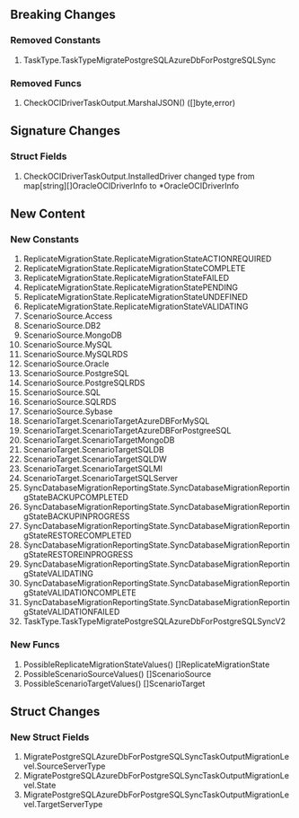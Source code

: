 ## Breaking Changes

### Removed Constants

1. TaskType.TaskTypeMigratePostgreSQLAzureDbForPostgreSQLSync

### Removed Funcs

1. CheckOCIDriverTaskOutput.MarshalJSON() ([]byte,error)

## Signature Changes

### Struct Fields

1. CheckOCIDriverTaskOutput.InstalledDriver changed type from map[string][]OracleOCIDriverInfo to *OracleOCIDriverInfo

## New Content

### New Constants

1. ReplicateMigrationState.ReplicateMigrationStateACTIONREQUIRED
1. ReplicateMigrationState.ReplicateMigrationStateCOMPLETE
1. ReplicateMigrationState.ReplicateMigrationStateFAILED
1. ReplicateMigrationState.ReplicateMigrationStatePENDING
1. ReplicateMigrationState.ReplicateMigrationStateUNDEFINED
1. ReplicateMigrationState.ReplicateMigrationStateVALIDATING
1. ScenarioSource.Access
1. ScenarioSource.DB2
1. ScenarioSource.MongoDB
1. ScenarioSource.MySQL
1. ScenarioSource.MySQLRDS
1. ScenarioSource.Oracle
1. ScenarioSource.PostgreSQL
1. ScenarioSource.PostgreSQLRDS
1. ScenarioSource.SQL
1. ScenarioSource.SQLRDS
1. ScenarioSource.Sybase
1. ScenarioTarget.ScenarioTargetAzureDBForMySQL
1. ScenarioTarget.ScenarioTargetAzureDBForPostgreeSQL
1. ScenarioTarget.ScenarioTargetMongoDB
1. ScenarioTarget.ScenarioTargetSQLDB
1. ScenarioTarget.ScenarioTargetSQLDW
1. ScenarioTarget.ScenarioTargetSQLMI
1. ScenarioTarget.ScenarioTargetSQLServer
1. SyncDatabaseMigrationReportingState.SyncDatabaseMigrationReportingStateBACKUPCOMPLETED
1. SyncDatabaseMigrationReportingState.SyncDatabaseMigrationReportingStateBACKUPINPROGRESS
1. SyncDatabaseMigrationReportingState.SyncDatabaseMigrationReportingStateRESTORECOMPLETED
1. SyncDatabaseMigrationReportingState.SyncDatabaseMigrationReportingStateRESTOREINPROGRESS
1. SyncDatabaseMigrationReportingState.SyncDatabaseMigrationReportingStateVALIDATING
1. SyncDatabaseMigrationReportingState.SyncDatabaseMigrationReportingStateVALIDATIONCOMPLETE
1. SyncDatabaseMigrationReportingState.SyncDatabaseMigrationReportingStateVALIDATIONFAILED
1. TaskType.TaskTypeMigratePostgreSQLAzureDbForPostgreSQLSyncV2

### New Funcs

1. PossibleReplicateMigrationStateValues() []ReplicateMigrationState
1. PossibleScenarioSourceValues() []ScenarioSource
1. PossibleScenarioTargetValues() []ScenarioTarget

## Struct Changes

### New Struct Fields

1. MigratePostgreSQLAzureDbForPostgreSQLSyncTaskOutputMigrationLevel.SourceServerType
1. MigratePostgreSQLAzureDbForPostgreSQLSyncTaskOutputMigrationLevel.State
1. MigratePostgreSQLAzureDbForPostgreSQLSyncTaskOutputMigrationLevel.TargetServerType
